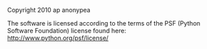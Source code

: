 Copyright 2010 ap anonypea

The software is licensed according to the terms of the PSF (Python Software Foundation) license found here: http://www.python.org/psf/license/